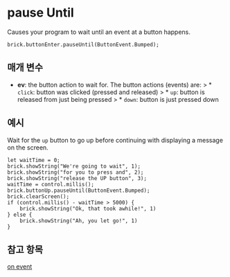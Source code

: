 # pause Until

Causes your program to wait until an event at a button happens.

```sig
brick.buttonEnter.pauseUntil(ButtonEvent.Bumped);
```

## 매개 변수

* **ev**: the button action to wait for. The button actions (events) are: > * `click`: button was clicked (pressed and released) > * `up`: button is released from just being pressed > * `down`: button is just pressed down

## 예시

Wait for the `up` button to go up before continuing with displaying a message on the screen.

```blocks
let waitTime = 0;
brick.showString("We're going to wait", 1);
brick.showString("for you to press and", 2);
brick.showString("release the UP button", 3);
waitTime = control.millis();
brick.buttonUp.pauseUntil(ButtonEvent.Bumped);
brick.clearScreen();
if (control.millis() - waitTime > 5000) {
    brick.showString("Ok, that took awhile!", 1)
} else {
    brick.showString("Ah, you let go!", 1)
}
```

## 참고 항목

[on event](/reference/brick/button/on-event)